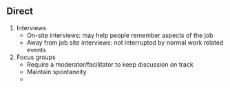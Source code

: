 ## Direct
1. Interviews
	- On-site interviews: may help people remember aspects of the job
	- Away from job site interviews: not interrupted by normal work related events
2. Focus groups
	- Require a moderator/facilitator to keep discussion on track
	- Maintain spontaneity
	- 